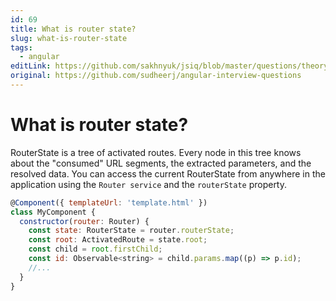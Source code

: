 ```yaml
---
id: 69
title: What is router state?
slug: what-is-router-state
tags:
  - angular
editLink: https://github.com/sakhnyuk/jsiq/blob/master/questions/theory/angular/69.md
original: https://github.com/sudheerj/angular-interview-questions
---
```


# What is router state?

RouterState is a tree of activated routes. Every node in this tree knows about the "consumed" URL segments, the extracted parameters, and the resolved data. You can access the current RouterState from anywhere in the application using the `Router service` and the `routerState` property.

```javascript
@Component({ templateUrl: 'template.html' })
class MyComponent {
  constructor(router: Router) {
    const state: RouterState = router.routerState;
    const root: ActivatedRoute = state.root;
    const child = root.firstChild;
    const id: Observable<string> = child.params.map((p) => p.id);
    //...
  }
}
```